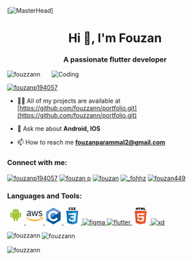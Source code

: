 [![MasterHead](https://user-images.githubusercontent.com/74038190/225813708-98b745f2-7d22-48cf-9150-083f1b00d6c9.gif)]
<h1 align="center">Hi 👋, I'm Fouzan</h1>
<h3 align="center">A passionate flutter developer</h3>
<img align ="right" alt="Coding" width="400" src="https://cdn.dribbble.com/users/1162077/screenshots/3848914/programmer.gif">
<p align="left"> <img src="https://komarev.com/ghpvc/?username=fouzzann&label=Profile%20views&color=0e75b6&style=flat" alt="fouzzann" /> </p>

<p align="left"> <a href="https://twitter.com/fouzanp194057" target="blank"><img src="https://img.shields.io/twitter/follow/fouzanp194057?logo=twitter&style=for-the-badge" alt="fouzanp194057" /></a> </p>

- 👨‍💻 All of my projects are available at [https://github.com/fouzzann/portfolio.git](https://github.com/fouzzann/portfolio.git)

- 💬 Ask me about **Android, IOS**

- 📫 How to reach me **fouzanparammal2@gmail.com**

<h3 align="left">Connect with me:</h3>
<p align="left">
<a href="https://twitter.com/fouzanp194057" target="blank"><img align="center" src="https://raw.githubusercontent.com/rahuldkjain/github-profile-readme-generator/master/src/images/icons/Social/twitter.svg" alt="fouzanp194057" height="30" width="40" /></a>
<a href="https://linkedin.com/in/fouzan p" target="blank"><img align="center" src="https://raw.githubusercontent.com/rahuldkjain/github-profile-readme-generator/master/src/images/icons/Social/linked-in-alt.svg" alt="fouzan p" height="30" width="40" /></a>
<a href="https://stackoverflow.com/users/fouzan" target="blank"><img align="center" src="https://raw.githubusercontent.com/rahuldkjain/github-profile-readme-generator/master/src/images/icons/Social/stack-overflow.svg" alt="fouzan" height="30" width="40" /></a>
<a href="https://instagram.com/_fohhz" target="blank"><img align="center" src="https://raw.githubusercontent.com/rahuldkjain/github-profile-readme-generator/master/src/images/icons/Social/instagram.svg" alt="_fohhz" height="30" width="40" /></a>
<a href="https://www.leetcode.com/fouzan449" target="blank"><img align="center" src="https://raw.githubusercontent.com/rahuldkjain/github-profile-readme-generator/master/src/images/icons/Social/leet-code.svg" alt="fouzan449" height="30" width="40" /></a>
</p>

<h3 align="left">Languages and Tools:</h3>
<p align="left"> <a href="https://developer.android.com" target="_blank" rel="noreferrer"> <img src="https://raw.githubusercontent.com/devicons/devicon/master/icons/android/android-original-wordmark.svg" alt="android" width="40" height="40"/> </a> <a href="https://aws.amazon.com" target="_blank" rel="noreferrer"> <img src="https://raw.githubusercontent.com/devicons/devicon/master/icons/amazonwebservices/amazonwebservices-original-wordmark.svg" alt="aws" width="40" height="40"/> </a> <a href="https://www.cprogramming.com/" target="_blank" rel="noreferrer"> <img src="https://raw.githubusercontent.com/devicons/devicon/master/icons/c/c-original.svg" alt="c" width="40" height="40"/> </a> <a href="https://www.w3schools.com/css/" target="_blank" rel="noreferrer"> <img src="https://raw.githubusercontent.com/devicons/devicon/master/icons/css3/css3-original-wordmark.svg" alt="css3" width="40" height="40"/> </a> <a href="https://www.figma.com/" target="_blank" rel="noreferrer"> <img src="https://www.vectorlogo.zone/logos/figma/figma-icon.svg" alt="figma" width="40" height="40"/> </a> <a href="https://flutter.dev" target="_blank" rel="noreferrer"> <img src="https://www.vectorlogo.zone/logos/flutterio/flutterio-icon.svg" alt="flutter" width="40" height="40"/> </a> <a href="https://www.w3.org/html/" target="_blank" rel="noreferrer"> <img src="https://raw.githubusercontent.com/devicons/devicon/master/icons/html5/html5-original-wordmark.svg" alt="html5" width="40" height="40"/> </a> <a href="https://www.adobe.com/products/xd.html" target="_blank" rel="noreferrer"> <img src="https://cdn.worldvectorlogo.com/logos/adobe-xd.svg" alt="xd" width="40" height="40"/> </a> </p>

<p><img align="left" src="https://github-readme-stats.vercel.app/api/top-langs?username=fouzzann&show_icons=true&locale=en&layout=compact" alt="fouzzann" /></p>

<p>&nbsp;<img align="center" src="https://github-readme-stats.vercel.app/api?username=fouzzann&show_icons=true&locale=en" alt="fouzzann" /></p>

<p><img align="center" src="https://github-readme-streak-stats.herokuapp.com/?user=fouzzann&" alt="fouzzann" /></p>
